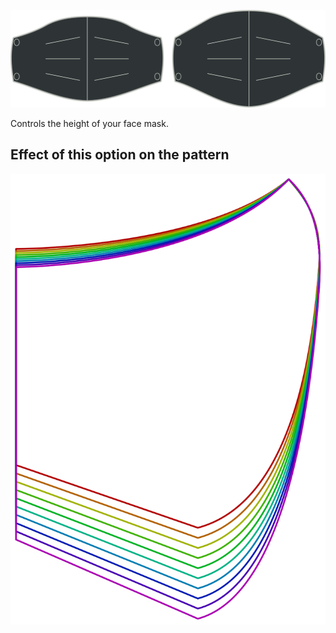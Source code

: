 ![Height option](./height.svg)

Controls the height of your face mask.

## Effect of this option on the pattern

![This image shows the effect of this option by superimposing several variants that have a different value for this option](florence_height_sample.svg "Effect of this option on the pattern")
